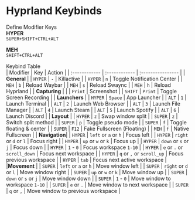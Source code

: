# Hyprland Keybinds  
Define Modifier Keys  
**HYPER**  
`SUPER+SHIFT+CTRL+ALT`  

**MEH**  
`SHIFT+CTRL+ALT` 

Keybind Table  
| Modifier      | Key                           | Action                            |
| :------------ | :------------                 | :----------------                 |
| **General**   |
| `HYPER`       | `-`                           | Killactive                        |
| `HYPER`       | `n`                           | Toggle Notification Center        |
| `MEH`         | `b`                           | Reload Waybar                     |
| `MEH`         | `s`                           | Reload Swaync                     |
| `MEH`         | `h`                           | Reload Hyprland                   |
| **Capturing** |
|               | `Print`                       | Screenshot                        |
| `SHIFT`       | `Print`                       | Toggle Screen Recording           |
| **Launchers** |
| `HYPER`       | `Space`                       | App Launcher                      |
| `ALT`         | `1`                           | Launch Terminal                   |
| `ALT`         | `2`                           | Launch Web Browser                |
| `ALT`         | `3`                           | Launch File Manager               |
| `ALT`         | `4`                           | Launch Steam                      |
| `ALT`         | `5`                           | Launch Spotify                    |
| `ALT`         | `6`                           | Launch Discord                    |
| **Layout**    |
| `HYPER`       | `z`                           | Swap window split                 |
| `SUPER`       | `z`                           | Switch split method               |
| `SUPER`       | `p`                           | Toggle pseudo mode                | 
| `SUPER`       | `f`                           | Toggle floating & center          |
| `SUPER`       | `F12`                         | Fake Fullscreen (Floating)        |
| `MEH`         | `f`                           | Native Fullscreen                 |
| **Navigation**|
| `HYPER`       | `left` or `a` or `h`          | Focus left                        |
| `HYPER`       | `right` or `d` or `l`         | Focus right                       |
| `HYPER`       | `up` or `w` or `k`            | Focus up                          |
| `HYPER`       | `down` or `s` or `j`          | Focus down                        |
| `HYPER`       | `1` - `0`                     | Focus workspace `1-10`            |
| `HYPER`       | `e` or `.` or `scroll_down`   | Focus next workspace              |
| `HYPER`       | `q` or `,` or `scroll_up`     | Focus previous workspace          |
| `HYPER`       | `tab`                         | Focus next active workspace       |
|**Movement**   |
| `SUPER`       | `left` or `a` or `h`          | Move window left                  |
| `SUPER`       | `right` or `d` or `l`         | Move window right                 |
| `SUPER`       | `up` or `w` or `k`            | Move window up                    |
| `SUPER`       | `down` or `s` or `j`          | Move window down                  |
| `SUPER`       | `1` - `0`                     | Move window to workspace `1-10`   |
| `SUPER`       | `e` or `.`                    | Move window to next workspace     |
| `SUPER`       | `q` or `,`                    | Move window to previous workspace |
